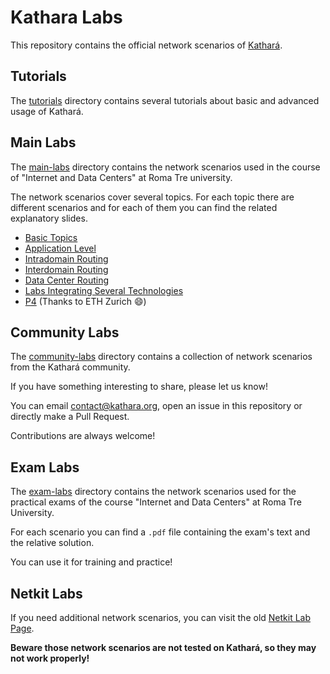 # Kathara Labs
This repository contains the official network scenarios of [Kathará](https://github.com/KatharaFramework/Kathara).

## Tutorials
The [tutorials](tutorials) directory contains several tutorials about basic and advanced usage of Kathará.

## Main Labs
The [main-labs](main-labs) directory contains the network scenarios used in the course of "Internet and Data Centers" at
Roma Tre university. 

The network scenarios cover several topics. For each topic there are different scenarios and for each of them you can find 
the related explanatory slides.
* [Basic Topics](main-labs/basic-topics)
* [Application Level](main-labs/application-level)
* [Intradomain Routing](main-labs/intradomain-routing)
* [Interdomain Routing](main-labs/interdomain-routing)
* [Data Center Routing](main-labs/data-center-routing)
* [Labs Integrating Several Technologies](main-labs/labs-integrating-several-technologies)
* [P4](main-labs/p4) (Thanks to ETH Zurich :smile:)

## Community Labs
The [community-labs](community-labs) directory contains a collection of network scenarios from the Kathará community.

If you have something interesting to share, please let us know! 

You can email [contact@kathara.org](mailto:contact@kathara.org), open an issue in this repository or directly make a 
Pull Request. 

Contributions are always welcome! 


## Exam Labs
The [exam-labs](exam-labs) directory contains the network scenarios used for the practical exams of the course 
"Internet and Data Centers" at Roma Tre University.

For each scenario you can find a `.pdf` file containing the exam's text and the relative solution. 

You can use it for training and practice!

## Netkit Labs

If you need additional network scenarios, you can visit the old [Netkit Lab Page](https://www.netkit.org/exams.html). 

**Beware those network scenarios are not tested on Kathará, so they may not work properly!**
